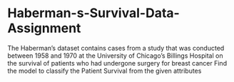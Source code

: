 # Haberman-s-Survival-Data-Assignment
The Haberman’s dataset contains cases from a study that was conducted between 1958 and 1970 at the University of Chicago’s Billings Hospital on the survival of patients who had undergone surgery for breast cancer Find the model to classify the Patient Survival from the given attributes
